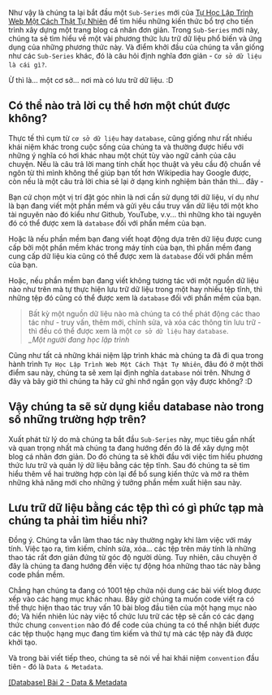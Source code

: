 Như vậy là chúng ta lại bắt đầu một `Sub-Series` mới của [Tự Học Lập Trình Web Một Cách Thật Tự Nhiên](https://viblo.asia/s/Wj53OQQP56m) để tìm hiểu những kiến thức bổ trợ cho tiến trình xây dựng một trang blog cá nhân đơn giản. Trong `Sub-Series` mới này, chúng ta sẽ tìm hiểu về một vài phương thức lưu trữ dữ liệu phổ biến và ứng dụng của những phương thức này. Và điểm khởi đầu của chúng ta vẫn giống như các `Sub-Series` khác, đó là câu hỏi định nghĩa đơn giản - `Cơ sở dữ liệu là cái gì?`.

Ừ thì là... một cơ sở... nơi mà có lưu trữ dữ liệu. :D

## Có thể nào trả lời cụ thể hơn một chút được không?

Thực tế thì cụm từ `cơ sở dữ liệu` hay `database`, cũng giống như rất nhiều khái niệm khác trong cuộc sống của chúng ta và thường được hiểu với những ý nghĩa có hơi khác nhau một chút tùy vào ngữ cảnh của câu chuyện. Nếu là câu trả lời mang tính chất học thuật và yêu cầu độ chuẩn về ngôn từ thì mình không thể giúp bạn tốt hơn Wikipedia hay Google được, còn nếu là một câu trả lời chia sẻ lại ở dạng kinh nghiệm bản thân thì... đây -

Bạn cứ chọn một vị trí đặt góc nhìn là nơi cần sử dụng tới dữ liệu, ví dụ như là bạn đang viết một phần mềm và gửi yêu cầu truy vấn dữ liệu tới một kho tài nguyên nào đó kiểu như Github, YouTube, v.v... thì những kho tài nguyên đó có thể được xem là `database` đối với phần mềm của bạn. 

Hoặc là nếu phần mềm bạn đang viết hoạt động dựa trên dữ liệu được cung cấp bởi một phần mềm khác trong máy tính của bạn, thì phần mềm đang cung cấp dữ liệu kia cũng có thể được xem là `database` đối với phần mềm của bạn.

Hoặc, nếu phần mềm bạn đang viết không tương tác với một nguồn dữ liệu nào như trên mà tự thực hiện lưu trữ dữ liệu trong một hay nhiều tệp tĩnh, thì những tệp đó cũng có thể được xem là `database` đối với phần mềm của bạn.

> Bất kỳ một nguồn dữ liệu nào mà chúng ta có thể phát động các thao tác như - truy vấn, thêm mới, chỉnh sửa, và xóa các thông tin lưu trữ - thì đều có thể được xem là một `cơ sở dữ liệu` hay `database`.  
> *_Một người đang học lập trình*

Cũng như tất cả những khái niệm lập trình khác mà chúng ta đã đi qua trong hành trình `Tự Học Lập Trình Web Một Cách Thật Tự Nhiên`, đâu đó ở một thời điểm sau này, chúng ta sẽ xem lại định nghĩa `database` nói trên. Nhưng ở đây và bây giờ thì chúng ta hãy cứ ghi nhớ ngắn gọn vậy được không? :D

## Vậy chúng ta sẽ sử dụng kiểu database nào trong số những trường hợp trên?

Xuất phát từ lý do mà chúng ta bắt đầu `Sub-Series` này, mục tiêu gần nhất và quan trọng nhất mà chúng ta đang hướng đến đó là để xây dựng một blog cá nhân đơn giản. Do đó chúng ta sẽ khởi đầu với việc tìm hiểu phương thức lưu trữ và quản lý dữ liệu bằng các tệp tĩnh. Sau đó chúng ta sẽ tìm hiểu thêm về hai trường hợp còn lại để bổ sung kiến thức và mở ra thêm những khả năng mới cho những ý tưởng phần mềm xuất hiện sau này.

## Lưu trữ dữ liệu bằng các tệp thì có gì phức tạp mà chúng ta phải tìm hiểu nhỉ?

Đồng ý. Chúng ta vẫn làm thao tác này thường ngày khi làm việc với máy tính. Việc tạo ra, tìm kiếm, chỉnh sửa, xóa... các tệp trên máy tính là những thao tác rất đơn giản đứng từ góc độ người dùng. Tuy nhiên, câu chuyện ở đây là chúng ta đang hướng đến việc tự động hóa những thao tác này bằng code phần mềm.

Chẳng hạn chúng ta đang có 1001 tệp chứa nội dung các bài viết blog được xếp vào các hạng mục khác nhau. Bây giờ chúng ta muốn code viết ra có thể thực hiện thao tác truy vấn 10 bài blog đầu tiên của một hạng mục nào đó; Và hiển nhiên lúc này việc tổ chức lưu trữ các tệp sẽ cần có các dạng thức chung `convention` nào đó để code của chúng ta có thể nhận biết được các tệp thuộc hạng mục đang tìm kiếm và thứ tự mà các tệp này đã được khởi tạo.

Và trong bài viết tiếp theo, chúng ta sẽ nói về hai khái niệm `convention` đầu tiên - đó là `Data & Metadata`.

[[Database] Bài 2 - Data & Metadata](https://viblo.asia/p/Do754rGJZM6)
